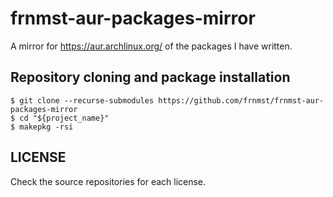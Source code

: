 # frnmst-aur-packages-mirror

A mirror for https://aur.archlinux.org/ of the packages I have written.

## Repository cloning and package installation

    $ git clone --recurse-submodules https://github.com/frnmst/frnmst-aur-packages-mirror
    $ cd "${project_name}"
    $ makepkg -rsi

## LICENSE

Check the source repositories for each license.
